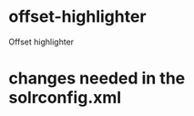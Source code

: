 # offset-highlighter
 Offset highlighter
 
# changes needed in the solrconfig.xml
  <searchComponent class="solr.HighlightComponent" name="highlight">
    <highlighting class="com.search.offsetPlugin.OffsetHighlighter">
    </highlighting>
  </searchComponent>


